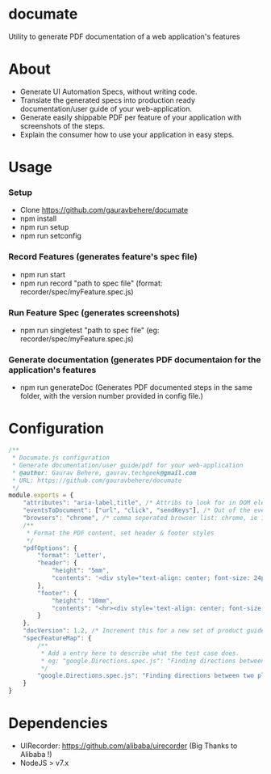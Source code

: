 # documate
 Utility to generate PDF documentation of a web application's features

# About
- Generate UI Automation Specs, without writing code.
- Translate the generated specs into production ready documentation/user guide of your web-application.
- Generate easily shippable PDF per feature of your application with screenshots of the steps.
- Explain the consumer how to use your application in easy steps.

# Usage
### Setup
- Clone https://github.com/gauravbehere/documate
- npm install
- npm run setup
- npm run setconfig

### Record Features (generates feature's spec file)
- npm run start
- npm run record "path to spec file" (format: recorder/spec/myFeature.spec.js)

### Run Feature Spec (generates screenshots)
- npm run singletest "path to spec file" (eg: recorder/spec/myFeature.spec.js)

### Generate documentation (generates PDF documentaion for the application's features
- npm run generateDoc (Generates PDF documented steps in the same folder, with the version number provided in config file.)

# Configuration
```javascript
/**
 * Documate.js configuration
 * Generate documentation/user guide/pdf for your web-application
 * @author: Gaurav Behere, gaurav.techgeek@gmail.com
 * URL: https://github.com/gauravbehere/documate
 */
module.exports = {
    "attributes": "aria-label,title", /* Attribs to look for in DOM element */ 
    "eventsToDocument": ["url", "click", "sendKeys"], /* Out of the events recorder through uirecorder, events which we are interested in documenting */
    "browsers": "chrome", /* comma seperated browser list: chrome, ie 11 etc*/
    /**
     * Format the PDF content, set header & footer styles
     */
    "pdfOptions": {
        "format": 'Letter',
        "header": {
            "height": "5mm",
            "contents": '<div style="text-align: center; font-size: 24px;">Product User Guide</div><div style="text-align: center; font-size: 24px;">Version: 1.0</div><hr>'
        },
        "footer": {
            "height": "10mm",
            "contents": "<hr><div style='text-align: center; font-size: 24px;'>Generated Through 'Documate' - Automated Documentation Generator</div>"
        }
    },
    "docVersion": 1.2, /* Increment this for a new set of product guide */
    "specFeatureMap": {
        /**
         * Add a entry here to describe what the test case does.
         * eg: "google.Directions.spec.js": "Finding directions between two places using google maps"
         */
        "google.Directions.spec.js": "Finding directions between two places using google maps"
    }
}
```

# Dependencies
- UIRecorder: https://github.com/alibaba/uirecorder (Big Thanks to Alibaba !)
- NodeJS > v7.x

